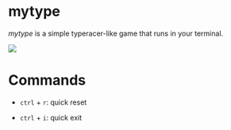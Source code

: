 # mytype

_mytype_ is a simple typeracer-like game that runs in your terminal.

![](https://github.com/jfto23/mytype/blob/master/gif/mytype_showcase.gif)

# Commands
- `ctrl` + `r`: quick reset

- `ctrl` + `i`: quick exit
